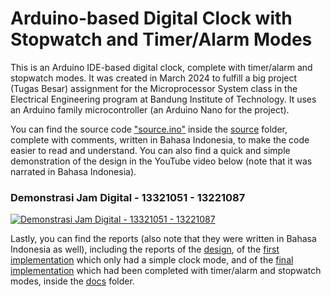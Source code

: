 # Arduino-based Digital Clock with Stopwatch and Timer/Alarm Modes
This is an Arduino IDE-based digital clock, complete with timer/alarm and stopwatch modes. It was created in March 2024 to fulfill a big project (Tugas Besar) assignment for the Microprocessor System class in the Electrical Engineering program at Bandung Institute of Technology. It uses an Arduino family microcontroller (an Arduino Nano for the project).

You can find the source code ["source.ino"](https://github.com/abe-pratomo/arduino-based-digital-clock/tree/85a2a71484c9189f11c33efd1d249a6488de6d89/source/source.ino) inside the [source](https://github.com/abe-pratomo/arduino-based-digital-clock/tree/85a2a71484c9189f11c33efd1d249a6488de6d89/source) folder, complete with comments, written in Bahasa Indonesia, to make the code easier to read and understand. You can also find a quick and simple demonstration of the design in the YouTube video below (note that it was narrated in Bahasa Indonesia).

### Demonstrasi Jam Digital - 13321051 - 13221087
[![Demonstrasi Jam Digital - 13321051 - 13221087](https://img.youtube.com/vi/WRGpoUvOJQ0/0.jpg)](https://www.youtube.com/watch?v=WRGpoUvOJQ0)

Lastly, you can find the reports (also note that they were written in Bahasa Indonesia as well), including the reports of the [design](https://github.com/abe-pratomo/arduino-based-digital-clock/blob/2079f8cc46cc64fba15c7e0c103756fd6f0a1d97/docs/Laporan%20Proyek%20Jam%20Digital%20v1%20-%2013221051%20-%2013221087.pdf), of the [first implementation](https://github.com/abe-pratomo/arduino-based-digital-clock/blob/2079f8cc46cc64fba15c7e0c103756fd6f0a1d97/docs/Laporan%20Proyek%20Jam%20Digital%20v2%20-%2013221051%20-%2013221087.pdf) which only had a simple clock mode, and of the [final implementation](https://github.com/abe-pratomo/arduino-based-digital-clock/blob/2079f8cc46cc64fba15c7e0c103756fd6f0a1d97/docs/Laporan%20Proyek%20Jam%20Digital%20Final%20-%2013221051%20-%2013221087.pdf) which had been completed with timer/alarm and stopwatch modes, inside the [docs](https://github.com/abe-pratomo/arduino-based-digital-clock/tree/ec21a75530080ddde1a75926af215acb00b6324c/docs) folder.
